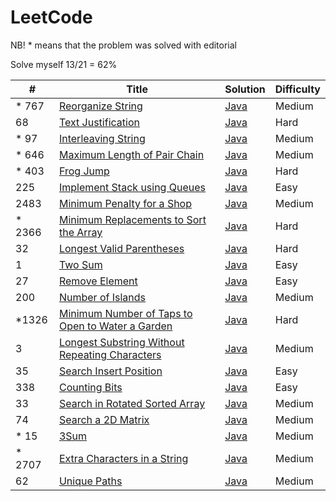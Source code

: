 # LeetCode

NB! * means that the problem was solved with editorial

Solve myself 13/21 = 62%

| #      | Title                                                                                                                               | Solution                                                                       | Difficulty |
|--------|-------------------------------------------------------------------------------------------------------------------------------------|--------------------------------------------------------------------------------|------------|
| * 767  | [Reorganize String](https://leetcode.com/problems/reorganize-string/)                                                               | [Java](src/main/java/ReorganizeString/Solution.java)                           | Medium     |
| 68     | [Text Justification](https://leetcode.com/problems/text-justification/description/)                                                 | [Java](src/main/java/TextJustification/Solution.java)                          | Hard       |
| * 97   | [Interleaving String](https://leetcode.com/problems/interleaving-string/)                                                           | [Java](src/main/java/InterleavingString/Solution.java)                         | Medium     |
| * 646  | [Maximum Length of Pair Chain](https://leetcode.com/problems/maximum-length-of-pair-chain/)                                         | [Java](src/main/java/MaximumLengthOfPairChain/Solution.java)                   | Medium     |
| * 403  | [Frog Jump](https://leetcode.com/problems/frog-jump/)                                                                               | [Java](src/main/java/FrogJump/Solution.java)                                   | Hard       |
| 225    | [Implement Stack using Queues](https://leetcode.com/problems/implement-stack-using-queues/)                                         | [Java](src/main/java/StackUsingQueues/MyStack.java)                            | Easy       |
| 2483   | [Minimum Penalty for a Shop](https://leetcode.com/problems/minimum-penalty-for-a-shop/)                                             | [Java](src/main/java/MinimumPenalty/Solution.java)                             | Medium     |
| * 2366 | [Minimum Replacements to Sort the Array](https://leetcode.com/problems/minimum-replacements-to-sort-the-array/)                     | [Java](src/main/java/MinimumReplacementsToSortTheArray/Solution.java)          | Hard       |
| 32     | [Longest Valid Parentheses](https://leetcode.com/problems/longest-valid-parentheses/)                                               | [Java](src/main/java/LongestValidParentheses/Solution.java)                    | Hard       |
| 1      | [Two Sum](https://leetcode.com/problems/two-sum/)                                                                                   | [Java](src/main/java/TwoSum/Solution.java)                                     | Easy       |
| 27     | [Remove Element](https://leetcode.com/problems/remove-element/)                                                                     | [Java](src/main/java/RemoveElement/Solution.java)                              | Easy       |
| 200    | [Number of Islands](https://leetcode.com/problems/number-of-islands/)                                                               | [Java](src/main/java/NumberOfIslands/Solution.java)                            | Medium     |
| *1326  | [Minimum Number of Taps to Open to Water a Garden](https://leetcode.com/problems/minimum-number-of-taps-to-open-to-water-a-garden/) | [Java](src/main/java/MinimumNumberOfTapsToOpenToWaterAGarden/Solution.java)    | Hard       |
| 3      | [Longest Substring Without Repeating Characters](https://leetcode.com/problems/longest-substring-without-repeating-characters/)     | [Java](src/main/java/LongestSubstringWithoutRepeatingCharacters/Solution.java) | Medium     |
| 35     | [Search Insert Position](https://leetcode.com/problems/search-insert-position/)                                                     | [Java](src/main/java/SearchInsertPosition/Solution.java)                       | Easy       |
| 338    | [Counting Bits](https://leetcode.com/problems/counting-bits/)                                                                       | [Java](src/main/java/CountingBits/Solution.java)                               | Easy       |
| 33     | [Search in Rotated Sorted Array](https://leetcode.com/problems/search-in-rotated-sorted-array/)                                     | [Java](src/main/java/SearchInRotatedSortedArray/Solution.java)                 | Medium     |
| 74     | [Search a 2D Matrix](https://leetcode.com/problems/search-a-2d-matrix/)                                                             | [Java](src/main/java/Search2DMatrix/Solution.java)                             | Medium     |
| * 15   | [3Sum](https://leetcode.com/problems/3sum/)                                                                                         | [Java](src/main/java/ThreeSum/Solution.java)                                   | Medium     |
| * 2707 | [Extra Characters in a String](https://leetcode.com/problems/extra-characters-in-a-string)                                          | [Java](src/main/java/ExtraCharactersInAString/Solution.java)                   | Medium     |
| 62     | [Unique Paths](https://leetcode.com/problems/unique-paths)                                                                          | [Java](src/main/java/UniquePaths/Solution.java)                                | Medium     |

